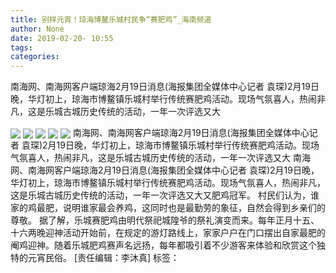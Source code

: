 ```yaml
---
title: 别样元宵！琼海博鳌乐城村民争“赛肥鸡”_海南频道
author: None
date: 2019-02-20- 10:55
tags: 
categories: 
---
```

南海网、南海网客户端琼海2月19日消息(海报集团全媒体中心记者 袁琛)2月19日晚，华灯初上，琼海巿博鳌镇乐城村举行传统赛肥鸡活动。现场气氛喜人，热闹非凡，这是乐城古城历史传统的活动，一年一次评选又大
<!-- more -->
                
<img align="center" border="0" src="http://p0.ifengimg.com/fck/2019_08/0eb1ed0b1f5d2ab_w900_h600.jpg" />
                
<img align="center" border="0" src="http://p0.ifengimg.com/fck/2019_08/270353cdb4a99c5_w900_h600.jpg" />
                
<img align="center" border="0" src="http://p0.ifengimg.com/fck/2019_08/c81d703f7df0ade_w900_h600.jpg" />
            
<img align="center" border="0" src="http://p0.ifengimg.com/fck/2019_08/c1322ce090f1597_w900_h600.jpg" />
<img align="center" border="0" src="http://p2.ifengimg.com/a/2016/0810/204c433878d5cf9size1_w16_h16.png" />
南海网、南海网客户端琼海2月19日消息(海报集团全媒体中心记者 袁琛)2月19日晚，华灯初上，琼海巿博鳌镇乐城村举行传统赛肥鸡活动。现场气氛喜人，热闹非凡，这是乐城古城历史传统的活动，一年一次评选又大
南海网、南海网客户端琼海2月19日消息(海报集团全媒体中心记者 袁琛)2月19日晚，华灯初上，琼海巿博鳌镇乐城村举行传统赛肥鸡活动。现场气氛喜人，热闹非凡，这是乐城古城历史传统的活动，一年一次评选又大又肥鸡冠军。
村民们认为，谁家的鸡最肥，说明谁家最会养鸡，这同时也是最勤劳的象征，自然会得到乡亲们的尊敬。
据了解，乐城赛肥鸡由明代祭祀城隍爷的祭礼演变而来。每年正月十五、十六两晚迎神活动开始前，在规定的游灯路线上，家家户户在门口摆出自家最肥的阉鸡迎神。随着乐城肥鸡赛声名远扬，每年都吸引着不少游客来体验和欣赏这个独特的元宵民俗。
[责任编辑：李沐真]
标签：
 
             
